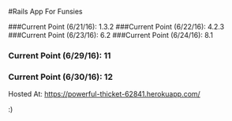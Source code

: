 #Rails App For Funsies

###Current Point (6/21/16): 1.3.2
###Current Point (6/22/16): 4.2.3
###Current Point (6/23/16): 6.2
###Current Point (6/24/16): 8.1
### Current Point (6/29/16): 11
### Current Point (6/30/16): 12

Hosted At: https://powerful-thicket-62841.herokuapp.com/

:)
